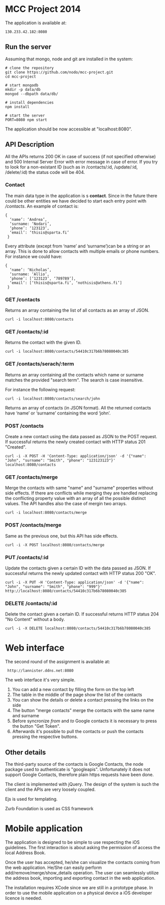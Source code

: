 # MCC Project 2014

The application is available at:

    130.233.42.182:8080

## Run the server

Assuming that mongo, node and git are installed in the system:

	# clone the repository
	git clone https://github.com/nodo/mcc-project.git
	cd mcc-project

	# start mongodb
	mkdir -p data/db
	mongod --dbpath data/db/

	# install dependencies
	npm install

	# start the server
	PORT=8080 npm start

The application should be now accessible at "localhost:8080".

## API Description

All the APIs returns 200 OK in case of success (if not specified otherwise) and 500 Internal Server Error with error message in case of error. If you try to look for a non-existant ID (such as in /contacts/:id, /update/:id, /delete/:id) the status code will be 404.

### Contact

The main data type in the application is s <b>contact</b>. Since in the future there could be other entities we have decided to start each entry point with */contacts*. An example of contact is:

	{
	  ‘name’: ‘Andrea’,
	  ‘surname: ‘Nodari’,
	  ‘phone’: ‘123123’,
	  ‘email’: ‘thisis@sparta.fi’
	 }

Every attribute (except from ‘name’ and ‘surname’)can be a string or an array. This is done to allow contacts with multiple emails or phone numbers. For instance we could have:

	{
	  ‘name’: ‘Nicholas’,
	  ‘surname: ‘Allio’,
	  ‘phone’: [‘123123’, ‘789789’],
	  ‘email’: [‘thisis@sparta.fi’, ‘nothisis@athens.fi’]
	 }


### GET /contacts

Returns an array containing the list of all contacts as an array of JSON.

	curl -i localhost:8080/contacts

### GET /contacts/:id

Returns the contact with the given ID.

	curl -i localhost:8080/contacts/54410c317b6b78080040c385

### GET /contacts/serach/:term

Returns an array containing all the contacts which name or surname matches the provided "search term". The search is case insensitive.

For instance the following request:

	curl -i localhost:8080/contacts/search/john
	
Returns an array of contacts (in JSON format). All the returned contacts have ‘name’ or ‘surname’ containing the word ‘john’.

### POST /contacts

Create a new contact using the data passed as JSON to the POST request. If successful returns the newly created contact with HTTP status 201 "Created".

	curl -i -X POST -H 'Content-Type: application/json' -d '{"name": "John", "surname": "Smith", "phone": "123123123"}' localhost:8080/contacts

### GET /contacts/merge

Merge the contacts with same "name" and "surname" properties without side effects. If there are conflicts while merging they are handled replacing the conflicting property value with an array of all the possible distinct values. The API handles also the case of mergin two arrays.

	curl -i localhost:8080/contacts/merge

### POST /contacts/merge

Same as the previous one, but this API has side effects.

	curl -i -X POST localhost:8080/contacts/merge

### PUT /contacts/:id

Update the contacts given a certain ID with the data passed as JSON. If successful returns the newly updated contact with HTTP status 200 "OK".

	curl -i -X PUT -H 'Content-Type: application/json' -d '{"name": "John", "surname": "Smith", "phone": "999"}' http://localhost:8080/contacts/54410c317b6b78080040c385

### DELETE /contacts/:id

Delete the contact given a certain ID. If successful returns HTTP status 204 "No Content" without a body.

	curl -i -X DELETE localhost:8080/contacts/54410c317b6b78080040c385
	
# Web interface
The second round of the assignment is available at:

     http://lannister.ddns.net:8080

The web interface it's very simple.

1. You can add a new contact by filling the form on the top left
2. The table in the middle of the page show the list of the contacts
3. You can show the details or delete a contact pressing the links on the side
4. The button "merge contacts" merge the contacts with the same name and surname
5. Before syncronize *from* and *to* Google contacts it is necessary to press the button "Get Token".
6. Afterwards it's possible to pull the contacts or push the contacts pressing the respective buttons.

## Other details
The third-party source of the contacts is Google Contacts, the node package used to authenticate is "googleapis". Unfortunately it does not support Google Contacts, therefore plain https requests have been done.

The client is implemented with jQuery. The design of the system is such the client and the APIs are very loosely coupled.

Ejs is used for templating.

Zurb Foundation is used as CSS framework

# Mobile application

The application is designed to be simple to use respecting the iOS guidelines. The first interaction is about asking the permission of access the local Address Book.

Once the user has accepted, he/she can visualize the contacts coming from the web application. He/She can easily perform add/remove/merge/show_details operation. The user can seamlessly utilize the address book, importing and exporting contact in the web application.

The installation requires XCode since we are still in a prototype phase. In order to use the mobile application on a physical device a iOS developer licence is needed.


